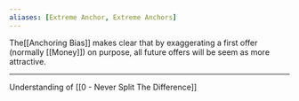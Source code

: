 ```yaml
---
aliases: [Extreme Anchor, Extreme Anchors]
---
```


The[[Anchoring Bias]] makes clear that by exaggerating a first offer (normally [[Money]]) on purpose, all future offers will be seem as more attractive.

---

Understanding of [[0 - Never Split The Difference]]
